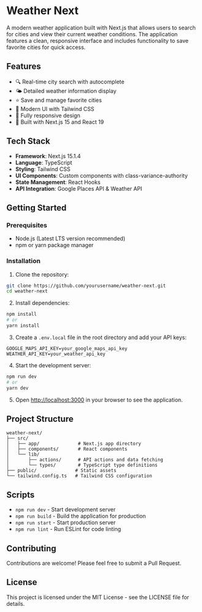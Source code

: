 # Weather Next

A modern weather application built with Next.js that allows users to search for cities and view their current weather conditions. The application features a clean, responsive interface and includes functionality to save favorite cities for quick access.

## Features

- 🔍 Real-time city search with autocomplete
- 🌤️ Detailed weather information display
- ⭐ Save and manage favorite cities
- 🎨 Modern UI with Tailwind CSS
- 📱 Fully responsive design
- 🚀 Built with Next.js 15 and React 19

## Tech Stack

- **Framework**: Next.js 15.1.4
- **Language**: TypeScript
- **Styling**: Tailwind CSS
- **UI Components**: Custom components with class-variance-authority
- **State Management**: React Hooks
- **API Integration**: Google Places API & Weather API

## Getting Started

### Prerequisites

- Node.js (Latest LTS version recommended)
- npm or yarn package manager

### Installation

1. Clone the repository:

```bash
git clone https://github.com/yourusername/weather-next.git
cd weather-next
```

2. Install dependencies:

```bash
npm install
# or
yarn install
```

3. Create a `.env.local` file in the root directory and add your API keys:

```env
GOOGLE_MAPS_API_KEY=your_google_maps_api_key
WEATHER_API_KEY=your_weather_api_key
```

4. Start the development server:

```bash
npm run dev
# or
yarn dev
```

5. Open [http://localhost:3000](http://localhost:3000) in your browser to see the application.

## Project Structure

```
weather-next/
├── src/
│   ├── app/              # Next.js app directory
│   ├── components/       # React components
│   └── lib/
│       ├── actions/      # API actions and data fetching
│       └── types/        # TypeScript type definitions
├── public/              # Static assets
└── tailwind.config.ts   # Tailwind CSS configuration
```

## Scripts

- `npm run dev` - Start development server
- `npm run build` - Build the application for production
- `npm run start` - Start production server
- `npm run lint` - Run ESLint for code linting

## Contributing

Contributions are welcome! Please feel free to submit a Pull Request.

## License

This project is licensed under the MIT License - see the LICENSE file for details.
